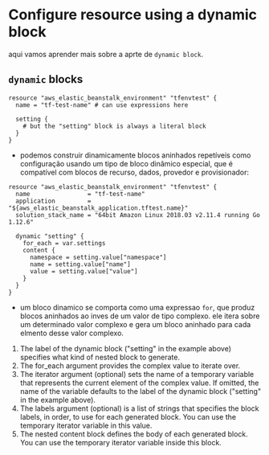 # Configure resource using a dynamic block
aqui vamos aprender mais sobre  a aprte de `dynamic block`.

## `dynamic` blocks


```hcl
resource "aws_elastic_beanstalk_environment" "tfenvtest" {
  name = "tf-test-name" # can use expressions here

  setting {
    # but the "setting" block is always a literal block
  }
}
```

- podemos construir dinamicamente blocos aninhados repetíveis como configuração usando um tipo de bloco dinâmico especial, que é compatível com blocos de recurso, dados, provedor e provisionador:

```hcl
resource "aws_elastic_beanstalk_environment" "tfenvtest" {
  name                = "tf-test-name"
  application         = "${aws_elastic_beanstalk_application.tftest.name}"
  solution_stack_name = "64bit Amazon Linux 2018.03 v2.11.4 running Go 1.12.6"

  dynamic "setting" {
    for_each = var.settings
    content {
      namespace = setting.value["namespace"]
      name = setting.value["name"]
      value = setting.value["value"]
    }
  }
}
```

- um bloco dinamico se comporta como uma expressao `for`, que produz blocos aninhados ao inves de um valor de tipo complexo. ele itera sobre um determinado valor complexo e gera um bloco aninhado para cada elmento desse valor complexo.


1. The label of the dynamic block ("setting" in the example above) specifies what kind of nested block to generate.
2. The for_each argument provides the complex value to iterate over.
3. The iterator argument (optional) sets the name of a temporary variable that represents the current element of the complex value. If omitted, the name of the variable defaults to the label of the dynamic block ("setting" in the example above).
4. The labels argument (optional) is a list of strings that specifies the block labels, in order, to use for each generated block. You can use the temporary iterator variable in this value.
5. The nested content block defines the body of each generated block. You can use the temporary iterator variable inside this block.